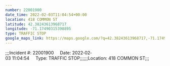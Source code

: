 ```yaml
---
number: 22001900
date_time: 2022-02-03T11:04:54+00:00
location: 418 COMMON ST
latitude: 42.38243613968717
longitude: -71.17490315398895
type: TRAFFIC STOP
google_maps_link: https://maps.google.com/?q=42.38243613968717,-71.17490315398895
---
```


;;;Incident #: 22001900     Date: 2022‐02‐03 11:04:54     Type: TRAFFIC STOP;;;;;;Location: 418 COMMON ST;;;
